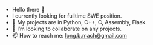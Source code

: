 - Hello there 👋 
- I currently looking for fulltime SWE position.
- 🌱 My projects are in Python, C++, C, Assembly, Flask. 
- 💞️ I’m looking to collaborate on any projects.
- 📫 How to reach me: long.b.mach@gmail.com

<!---
longmach/longmach is a ✨ special ✨ repository because its `README.md` (this file) appears on your GitHub profile.
You can click the Preview link to take a look at your changes.
--->
